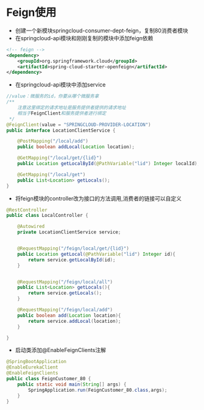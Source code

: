 # Feign使用
- 创建一个新模块springcloud-consumer-dept-feign，复制80消费者模块
- 在springcloud-api模块和刚刚复制的模块中添加feign依赖
```xml
<!-- feign -->
<dependency>
    <groupId>org.springframework.cloud</groupId>
    <artifactId>spring-cloud-starter-openfeign</artifactId>
</dependency>
```
- 在springcloud-api模块中添加service
```java
//value：微服务的id，你要从哪个微服务拿
/**
    注意这里绑定的请求地址是服务提供者提供的请求地址
    相当于FeignClient和服务提供者进行绑定
 */
@FeignClient(value = "SPRINGCLOUD-PROVIDER-LOCATION")
public interface LocationClientService {

    @PostMapping("/local/add")
    public boolean addLocal(Location location);

    @GetMapping("/local/get/{lid}")
    public Location getLocalById(@PathVariable("lid") Integer localId);

    @GetMapping("/local/get")
    public List<Location> getLocals();
}
```
- 将feign模块的controller改为接口的方法调用,消费者的链接可以自定义
```java
@RestController
public class LocalController {

    @Autowired
    private LocationClientService service;


    @RequestMapping("/feign/local/get/{lid}")
    public Location getLocal(@PathVariable("lid") Integer id){
        return service.getLocalById(id);
    }


    @RequestMapping("/feign/local/all")
    public List<Location> getLocals(){
        return service.getLocals();
    }

    @RequestMapping("/feign/local/add")
    public boolean add(Location location){
        return service.addLocal(location);
    }

}
```
- 启动类添加@EnableFeignClients注解
```java
@SpringBootApplication
@EnableEurekaClient
@EnableFeignClients
public class FeignCustomer_80 {
    public static void main(String[] args) {
        SpringApplication.run(FeignCustomer_80.class,args);
    }
}
```
